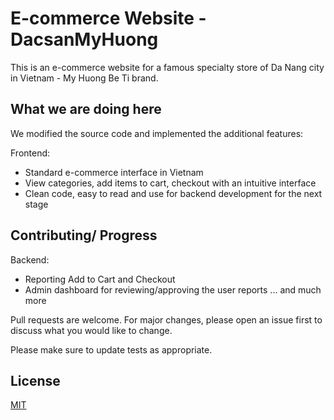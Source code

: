 # E-commerce Website - DacsanMyHuong

This is an e-commerce website for a famous specialty store of Da Nang city in Vietnam - My Huong Be Ti brand.

## What we are doing here

We modified the source code and implemented the additional features:

Frontend:

+ Standard e-commerce interface in Vietnam
+ View categories, add items to cart, checkout with an intuitive interface
+ Clean code, easy to read and use for backend development for the next stage

## Contributing/ Progress

Backend:

+ Reporting Add to Cart and Checkout
+ Admin dashboard for reviewing/approving the user reports
... and much more

Pull requests are welcome. For major changes, please open an issue first to discuss what you would like to change.

Please make sure to update tests as appropriate.

## License
[MIT](https://choosealicense.com/licenses/mit/)
